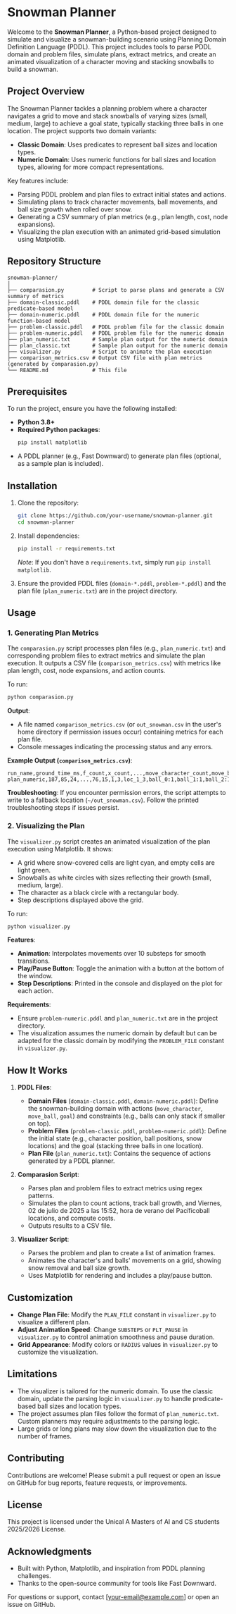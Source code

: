 # Snowman Planner

Welcome to the **Snowman Planner**, a Python-based project designed to simulate and visualize a snowman-building scenario using Planning Domain Definition Language (PDDL). This project includes tools to parse PDDL domain and problem files, simulate plans, extract metrics, and create an animated visualization of a character moving and stacking snowballs to build a snowman.

## Project Overview

The Snowman Planner tackles a planning problem where a character navigates a grid to move and stack snowballs of varying sizes (small, medium, large) to achieve a goal state, typically stacking three balls in one location. The project supports two domain variants:
- **Classic Domain**: Uses predicates to represent ball sizes and location types.
- **Numeric Domain**: Uses numeric functions for ball sizes and location types, allowing for more compact representations.

Key features include:
- Parsing PDDL problem and plan files to extract initial states and actions.
- Simulating plans to track character movements, ball movements, and ball size growth when rolled over snow.
- Generating a CSV summary of plan metrics (e.g., plan length, cost, node expansions).
- Visualizing the plan execution with an animated grid-based simulation using Matplotlib.

## Repository Structure

```
snowman-planner/
│
├── comparasion.py         # Script to parse plans and generate a CSV summary of metrics
├── domain-classic.pddl    # PDDL domain file for the classic predicate-based model
├── domain-numeric.pddl    # PDDL domain file for the numeric function-based model
├── problem-classic.pddl   # PDDL problem file for the classic domain
├── problem-numeric.pddl   # PDDL problem file for the numeric domain
├── plan_numeric.txt       # Sample plan output for the numeric domain
├── plan_classic.txt       # Sample plan output for the numeric domain
├── visualizer.py          # Script to animate the plan execution
├── comparison_metrics.csv # Output CSV file with plan metrics (generated by comparasion.py)
└── README.md              # This file
```

## Prerequisites

To run the project, ensure you have the following installed:

- **Python 3.8+**
- **Required Python packages**:
  ```bash
  pip install matplotlib
  ```
- A PDDL planner (e.g., Fast Downward) to generate plan files (optional, as a sample plan is included).

## Installation

1. Clone the repository:
   ```bash
   git clone https://github.com/your-username/snowman-planner.git
   cd snowman-planner
   ```

2. Install dependencies:
   ```bash
   pip install -r requirements.txt
   ```
   *Note*: If you don't have a `requirements.txt`, simply run `pip install matplotlib`.

3. Ensure the provided PDDL files (`domain-*.pddl`, `problem-*.pddl`) and the plan file (`plan_numeric.txt`) are in the project directory.

## Usage

### 1. Generating Plan Metrics

The `comparasion.py` script processes plan files (e.g., `plan_numeric.txt`) and corresponding problem files to extract metrics and simulate the plan execution. It outputs a CSV file (`comparison_metrics.csv`) with metrics like plan length, cost, node expansions, and action counts.

To run:
```bash
python comparasion.py
```

**Output**:
- A file named `comparison_metrics.csv` (or `out_snowman.csv` in the user's home directory if permission issues occur) containing metrics for each plan file.
- Console messages indicating the processing status and any errors.

**Example Output (`comparison_metrics.csv`)**:
```csv
run_name,ground_time_ms,f_count,x_count,...,move_character_count,move_ball_count,goal_count,ball_growth_count,final_ball_location,final_ball_sizes,computed_cost
plan_numeric,187,85,24,...,76,15,1,3,loc_1_3,ball_0:1,ball_1:1,ball_2:1,91
```

**Troubleshooting**:
If you encounter permission errors, the script attempts to write to a fallback location (`~/out_snowman.csv`). Follow the printed troubleshooting steps if issues persist.

### 2. Visualizing the Plan

The `visualizer.py` script creates an animated visualization of the plan execution using Matplotlib. It shows:
- A grid where snow-covered cells are light cyan, and empty cells are light green.
- Snowballs as white circles with sizes reflecting their growth (small, medium, large).
- The character as a black circle with a rectangular body.
- Step descriptions displayed above the grid.

To run:
```bash
python visualizer.py
```

**Features**:
- **Animation**: Interpolates movements over 10 substeps for smooth transitions.
- **Play/Pause Button**: Toggle the animation with a button at the bottom of the window.
- **Step Descriptions**: Printed in the console and displayed on the plot for each action.

**Requirements**:
- Ensure `problem-numeric.pddl` and `plan_numeric.txt` are in the project directory.
- The visualization assumes the numeric domain by default but can be adapted for the classic domain by modifying the `PROBLEM_FILE` constant in `visualizer.py`.

## How It Works

1. **PDDL Files**:
   - **Domain Files** (`domain-classic.pddl`, `domain-numeric.pddl`): Define the snowman-building domain with actions (`move_character`, `move_ball`, `goal`) and constraints (e.g., balls can only stack if smaller on top).
   - **Problem Files** (`problem-classic.pddl`, `problem-numeric.pddl`): Define the initial state (e.g., character position, ball positions, snow locations) and the goal (stacking three balls in one location).
   - **Plan File** (`plan_numeric.txt`): Contains the sequence of actions generated by a PDDL planner.

2. **Comparasion Script**:
   - Parses plan and problem files to extract metrics using regex patterns.
   - Simulates the plan to count actions, track ball growth, and Viernes, 02 de julio de 2025 a las 15:52, hora de verano del Pacíficoball locations, and compute costs.
   - Outputs results to a CSV file.

3. **Visualizer Script**:
   - Parses the problem and plan to create a list of animation frames.
   - Animates the character's and balls' movements on a grid, showing snow removal and ball size growth.
   - Uses Matplotlib for rendering and includes a play/pause button.

## Customization

- **Change Plan File**: Modify the `PLAN_FILE` constant in `visualizer.py` to visualize a different plan.
- **Adjust Animation Speed**: Change `SUBSTEPS` or `PLT_PAUSE` in `visualizer.py` to control animation smoothness and pause duration.
- **Grid Appearance**: Modify colors or `RADIUS` values in `visualizer.py` to customize the visualization.

## Limitations

- The visualizer is tailored for the numeric domain. To use the classic domain, update the parsing logic in `visualizer.py` to handle predicate-based ball sizes and location types.
- The project assumes plan files follow the format of `plan_numeric.txt`. Custom planners may require adjustments to the parsing logic.
- Large grids or long plans may slow down the visualization due to the number of frames.

## Contributing

Contributions are welcome! Please submit a pull request or open an issue on GitHub for bug reports, feature requests, or improvements.

## License

This project is licensed under the Unical A Masters of AI and CS students 2025/2026 License. 
## Acknowledgments

- Built with Python, Matplotlib, and inspiration from PDDL planning challenges.
- Thanks to the open-source community for tools like Fast Downward.

For questions or support, contact [your-email@example.com] or open an issue on GitHub.